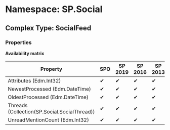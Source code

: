 # Namespace: SP.Social

## Complex Type: SocialFeed

### Properties

**Availability matrix**

Property | SPO | SP 2019 | SP 2016 | SP 2013
----------|-----|---------|---------|--------
Attributes (Edm.Int32) | ✔ | ✔ | ✔ | ✔
NewestProcessed (Edm.DateTime) | ✔ | ✔ | ✔ | ✔
OldestProcessed (Edm.DateTime) | ✔ | ✔ | ✔ | ✔
Threads (Collection(SP.Social.SocialThread)) | ✔ | ✔ | ✔ | ✔
UnreadMentionCount (Edm.Int32) | ✔ | ✔ | ✔ | ✔

